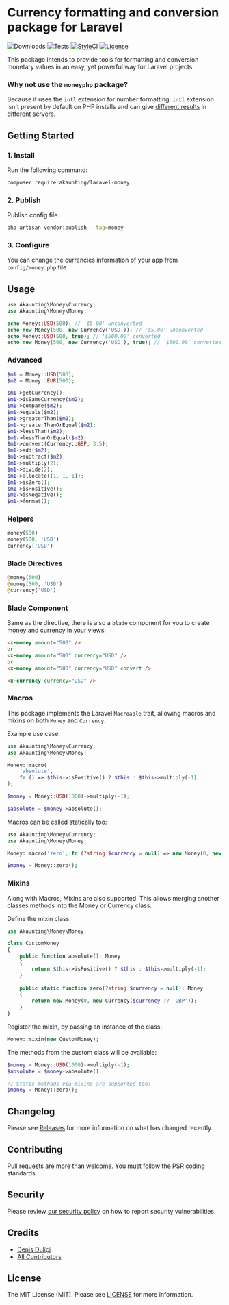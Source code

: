 # Currency formatting and conversion package for Laravel

![Downloads](https://img.shields.io/packagist/dt/akaunting/laravel-money)
![Tests](https://img.shields.io/github/actions/workflow/status/akaunting/laravel-money/tests.yml?label=tests)
[![StyleCI](https://github.styleci.io/repos/112121508/shield?style=flat&branch=master)](https://styleci.io/repos/112121508)
[![License](https://img.shields.io/github/license/akaunting/laravel-money)](LICENSE.md)

This package intends to provide tools for formatting and conversion monetary values in an easy, yet powerful way for Laravel projects.

### Why not use the `moneyphp` package?

Because it uses the `intl` extension for number formatting. `intl` extension isn't present by default on PHP installs and can give [different results](http://moneyphp.org/en/latest/features/formatting.html#intl-formatter) in different servers.

## Getting Started

### 1. Install

Run the following command:

```bash
composer require akaunting/laravel-money
```

### 2. Publish

Publish config file.

```bash
php artisan vendor:publish --tag=money
```

### 3. Configure

You can change the currencies information of your app from `config/money.php` file

## Usage

```php
use Akaunting\Money\Currency;
use Akaunting\Money\Money;

echo Money::USD(500); // '$5.00' unconverted
echo new Money(500, new Currency('USD')); // '$5.00' unconverted
echo Money::USD(500, true); // '$500.00' converted
echo new Money(500, new Currency('USD'), true); // '$500.00' converted
```

### Advanced

```php
$m1 = Money::USD(500);
$m2 = Money::EUR(500);

$m1->getCurrency();
$m1->isSameCurrency($m2);
$m1->compare($m2);
$m1->equals($m2);
$m1->greaterThan($m2);
$m1->greaterThanOrEqual($m2);
$m1->lessThan($m2);
$m1->lessThanOrEqual($m2);
$m1->convert(Currency::GBP, 3.5);
$m1->add($m2);
$m1->subtract($m2);
$m1->multiply(2);
$m1->divide(2);
$m1->allocate([1, 1, 1]);
$m1->isZero();
$m1->isPositive();
$m1->isNegative();
$m1->format();
```

### Helpers

```php
money(500)
money(500, 'USD')
currency('USD')
```

### Blade Directives

```php
@money(500)
@money(500, 'USD')
@currency('USD')
```

### Blade Component

Same as the directive, there is also a `blade` component for you to create money and currency in your views:

```html
<x-money amount="500" />
or
<x-money amount="500" currency="USD" />
or
<x-money amount="500" currency="USD" convert />

<x-currency currency="USD" />
```

### Macros

This package implements the Laravel `Macroable` trait, allowing macros and mixins on both `Money` and `Currency`.

Example use case:

```php
use Akaunting\Money\Currency;
use Akaunting\Money\Money;

Money::macro(
    'absolute',
    fn () => $this->isPositive() ? $this : $this->multiply(-1)
);

$money = Money::USD(1000)->multiply(-1);

$absolute = $money->absolute();
```

Macros can be called statically too:

```php
use Akaunting\Money\Currency;
use Akaunting\Money\Money;

Money::macro('zero', fn (?string $currency = null) => new Money(0, new Currency($currency ?? 'GBP')));

$money = Money::zero();
```

### Mixins

Along with Macros, Mixins are also supported. This allows merging another classes methods into the Money or Currency class.

Define the mixin class:

```php
use Akaunting\Money\Money;

class CustomMoney 
{
    public function absolute(): Money
    {
        return $this->isPositive() ? $this : $this->multiply(-1);
    }
    
    public static function zero(?string $currency = null): Money
    {
        return new Money(0, new Currency($currency ?? 'GBP'));
    }
}
```

Register the mixin, by passing an instance of the class:

```php
Money::mixin(new CustomMoney);
```

The methods from the custom class will be available:

```php
$money = Money::USD(1000)->multiply(-1);
$absolute = $money->absolute();

// Static methods via mixins are supported too:
$money = Money::zero();
```

## Changelog

Please see [Releases](../../releases) for more information on what has changed recently.

## Contributing

Pull requests are more than welcome. You must follow the PSR coding standards.

## Security

Please review [our security policy](https://github.com/akaunting/laravel-money/security/policy) on how to report security vulnerabilities.

## Credits

- [Denis Duliçi](https://github.com/denisdulici)
- [All Contributors](../../contributors)

## License

The MIT License (MIT). Please see [LICENSE](LICENSE.md) for more information.

